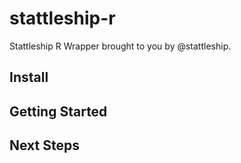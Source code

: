 # stattleship-r

Stattleship R Wrapper brought to you by @stattleship.

## Install



## Getting Started


## Next Steps
